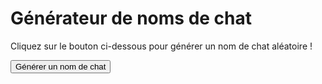 <html>
  <head>
    <meta charset="UTF-8">
    <title>Générateur de noms de chat</title>
  </head>
  <body>
    <h1>Générateur de noms de chat</h1>
    <p>Cliquez sur le bouton ci-dessous pour générer un nom de chat aléatoire !</p>
    <button onclick="genererNom()">Générer un nom de chat</button>
    <p id="nomChat"></p>
  </body>
  <script src="générateur1.js"></script>
</html>
